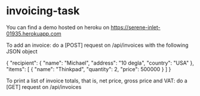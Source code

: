 # invoicing-task

You can find a demo hosted on heroku on https://serene-inlet-01935.herokuapp.com

To add an invoice: do a [POST] request on /api/invoices with the following JSON object

{
	"recipient": {
		"name": "Michael",
		"address": "10 degla",
		"country": "USA"
	},
	"items": [
		{
			"name": "Thinkpad",
			"quantity": 2,
			"price": 500000
		}
	]
}

To print a list of invoice totals, that is, net price, gross price and VAT: do a [GET] request on /api/invoices
